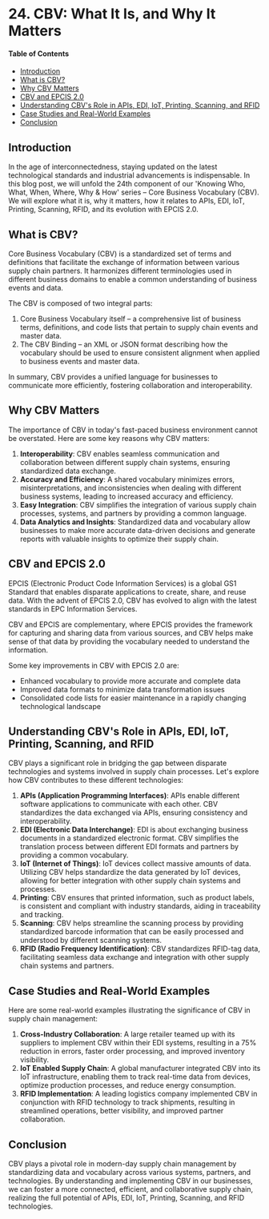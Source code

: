 # 24. CBV: What It Is, and Why It Matters

#### Table of Contents
- [Introduction](#introduction)
- [What is CBV?](#what-is-cbv)
- [Why CBV Matters](#why-cbv-matters)
- [CBV and EPCIS 2.0](#cbv-and-epcis-2.0)
- [Understanding CBV's Role in APIs, EDI, IoT, Printing, Scanning, and RFID](#understanding-cbvs-role-in-apis-edi-iot-printing-scanning-and-rfid)
- [Case Studies and Real-World Examples](#case-studies-and-real-world-examples)
- [Conclusion](#conclusion)

## Introduction
In the age of interconnectedness, staying updated on the latest technological standards and industrial advancements is indispensable. In this blog post, we will unfold the 24th component of our 'Knowing Who, What, When, Where, Why & How' series – Core Business Vocabulary (CBV). We will explore what it is, why it matters, how it relates to APIs, EDI, IoT, Printing, Scanning, RFID, and its evolution with EPCIS 2.0.

## What is CBV?
Core Business Vocabulary (CBV) is a standardized set of terms and definitions that facilitate the exchange of information between various supply chain partners. It harmonizes different terminologies used in different business domains to enable a common understanding of business events and data.

The CBV is composed of two integral parts:
1. Core Business Vocabulary itself – a comprehensive list of business terms, definitions, and code lists that pertain to supply chain events and master data.
2. The CBV Binding – an XML or JSON format describing how the vocabulary should be used to ensure consistent alignment when applied to business events and master data.

In summary, CBV provides a unified language for businesses to communicate more efficiently, fostering collaboration and interoperability.

## Why CBV Matters
The importance of CBV in today's fast-paced business environment cannot be overstated. Here are some key reasons why CBV matters:

1. **Interoperability**: CBV enables seamless communication and collaboration between different supply chain systems, ensuring standardized data exchange.
2. **Accuracy and Efficiency**: A shared vocabulary minimizes errors, misinterpretations, and inconsistencies when dealing with different business systems, leading to increased accuracy and efficiency.
3. **Easy Integration**: CBV simplifies the integration of various supply chain processes, systems, and partners by providing a common language.
4. **Data Analytics and Insights**: Standardized data and vocabulary allow businesses to make more accurate data-driven decisions and generate reports with valuable insights to optimize their supply chain.

## CBV and EPCIS 2.0
EPCIS (Electronic Product Code Information Services) is a global GS1 Standard that enables disparate applications to create, share, and reuse data. With the advent of EPCIS 2.0, CBV has evolved to align with the latest standards in EPC Information Services.

CBV and EPCIS are complementary, where EPCIS provides the framework for capturing and sharing data from various sources, and CBV helps make sense of that data by providing the vocabulary needed to understand the information.

Some key improvements in CBV with EPCIS 2.0 are:
- Enhanced vocabulary to provide more accurate and complete data
- Improved data formats to minimize data transformation issues
- Consolidated code lists for easier maintenance in a rapidly changing technological landscape

## Understanding CBV's Role in APIs, EDI, IoT, Printing, Scanning, and RFID
CBV plays a significant role in bridging the gap between disparate technologies and systems involved in supply chain processes. Let's explore how CBV contributes to these different technologies:

1. **APIs (Application Programming Interfaces)**: APIs enable different software applications to communicate with each other. CBV standardizes the data exchanged via APIs, ensuring consistency and interoperability.
2. **EDI (Electronic Data Interchange)**: EDI is about exchanging business documents in a standardized electronic format. CBV simplifies the translation process between different EDI formats and partners by providing a common vocabulary.
3. **IoT (Internet of Things)**: IoT devices collect massive amounts of data. Utilizing CBV helps standardize the data generated by IoT devices, allowing for better integration with other supply chain systems and processes.
4. **Printing**: CBV ensures that printed information, such as product labels, is consistent and compliant with industry standards, aiding in traceability and tracking.
5. **Scanning**: CBV helps streamline the scanning process by providing standardized barcode information that can be easily processed and understood by different scanning systems.
6. **RFID (Radio Frequency Identification)**: CBV standardizes RFID-tag data, facilitating seamless data exchange and integration with other supply chain systems and partners.

## Case Studies and Real-World Examples
Here are some real-world examples illustrating the significance of CBV in supply chain management:

1. **Cross-Industry Collaboration**: A large retailer teamed up with its suppliers to implement CBV within their EDI systems, resulting in a 75% reduction in errors, faster order processing, and improved inventory visibility.
2. **IoT Enabled Supply Chain**: A global manufacturer integrated CBV into its IoT infrastructure, enabling them to track real-time data from devices, optimize production processes, and reduce energy consumption.
3. **RFID Implementation**: A leading logistics company implemented CBV in conjunction with RFID technology to track shipments, resulting in streamlined operations, better visibility, and improved partner collaboration.

## Conclusion
CBV plays a pivotal role in modern-day supply chain management by standardizing data and vocabulary across various systems, partners, and technologies. By understanding and implementing CBV in our businesses, we can foster a more connected, efficient, and collaborative supply chain, realizing the full potential of APIs, EDI, IoT, Printing, Scanning, and RFID technologies.